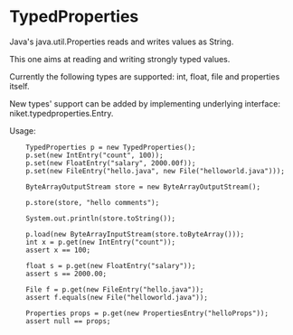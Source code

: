 TypedProperties
===============

Java's java.util.Properties reads and writes values as String.

This one aims at reading and writing strongly typed values.

Currently the following types are supported:
 int, float, file and properties itself.

New types' support can be added by implementing underlying interface: niket.typedproperties.Entry<T>.

Usage:

        TypedProperties p = new TypedProperties();
        p.set(new IntEntry("count", 100));
        p.set(new FloatEntry("salary", 2000.00f));
        p.set(new FileEntry("hello.java", new File("helloworld.java")));

        ByteArrayOutputStream store = new ByteArrayOutputStream();

        p.store(store, "hello comments");

        System.out.println(store.toString());

        p.load(new ByteArrayInputStream(store.toByteArray()));
        int x = p.get(new IntEntry("count"));
        assert x == 100;

        float s = p.get(new FloatEntry("salary"));
        assert s == 2000.00;

        File f = p.get(new FileEntry("hello.java"));
        assert f.equals(new File("helloworld.java"));

        Properties props = p.get(new PropertiesEntry("helloProps"));
        assert null == props;

